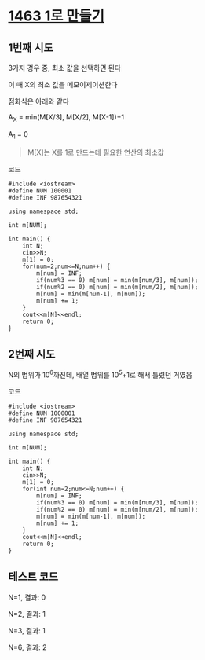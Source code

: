 # [1463 1로 만들기](https://www.acmicpc.net/problem/1463)

## 1번째 시도

3가지 경우 중, 최소 값을 선택하면 된다

이 때 X의 최소 값을 메모이제이션한다

점화식은 아래와 같다

A<sub>X</sub> = min(M[X/3], M[X/2], M[X-1])+1

A<sub>1</sub> = 0
> M[X]는 X를 1로 만드는데 필요한 연산의 최소값

코드
```
#include <iostream>
#define NUM 100001
#define INF 987654321

using namespace std;

int m[NUM];

int main() {
    int N;
    cin>>N;
    m[1] = 0;
    for(num=2;num<=N;num++) {
        m[num] = INF;
        if(num%3 == 0) m[num] = min(m[num/3], m[num]);
        if(num%2 == 0) m[num] = min(m[num/2], m[num]);
        m[num] = min(m[num-1], m[num]);
        m[num] += 1;
    }
    cout<<m[N]<<endl;
    return 0;
}
```

## 2번째 시도

N의 범위가 10<sup>6</sup>까진데, 배열 범위를 10<sup>5</sup>+1로 해서 틀렸던 거였음

코드
```
#include <iostream>
#define NUM 1000001
#define INF 987654321

using namespace std;

int m[NUM];

int main() {
    int N;
    cin>>N;
    m[1] = 0;
    for(int num=2;num<=N;num++) {
        m[num] = INF;
        if(num%3 == 0) m[num] = min(m[num/3], m[num]);
        if(num%2 == 0) m[num] = min(m[num/2], m[num]);
        m[num] = min(m[num-1], m[num]);
        m[num] += 1;
    }
    cout<<m[N]<<endl;
    return 0;
}
```

## 테스트 코드

N=1, 결과: 0

N=2, 결과: 1

N=3, 결과: 1

N=6, 결과: 2
